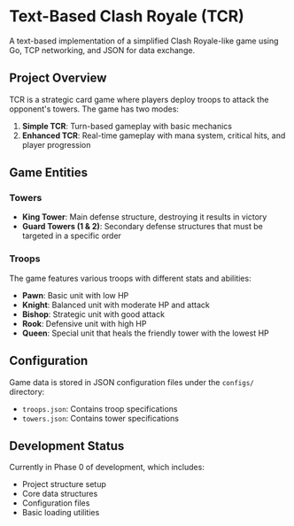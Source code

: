 # Text-Based Clash Royale (TCR)

A text-based implementation of a simplified Clash Royale-like game using Go, TCP networking, and JSON for data exchange.

## Project Overview

TCR is a strategic card game where players deploy troops to attack the opponent's towers. The game has two modes:

1. **Simple TCR**: Turn-based gameplay with basic mechanics
2. **Enhanced TCR**: Real-time gameplay with mana system, critical hits, and player progression

## Game Entities

### Towers
- **King Tower**: Main defense structure, destroying it results in victory
- **Guard Towers (1 & 2)**: Secondary defense structures that must be targeted in a specific order

### Troops
The game features various troops with different stats and abilities:
- **Pawn**: Basic unit with low HP
- **Knight**: Balanced unit with moderate HP and attack
- **Bishop**: Strategic unit with good attack
- **Rook**: Defensive unit with high HP
- **Queen**: Special unit that heals the friendly tower with the lowest HP

## Configuration

Game data is stored in JSON configuration files under the `configs/` directory:
- `troops.json`: Contains troop specifications
- `towers.json`: Contains tower specifications

## Development Status

Currently in Phase 0 of development, which includes:
- Project structure setup
- Core data structures
- Configuration files
- Basic loading utilities